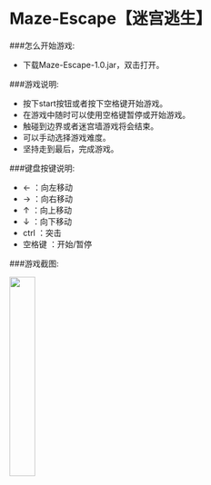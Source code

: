# Maze-Escape【迷宫逃生】
    
###怎么开始游戏:
* 下载Maze-Escape-1.0.jar，双击打开。

###游戏说明:
* 按下start按钮或者按下空格键开始游戏。
* 在游戏中随时可以使用空格键暂停或开始游戏。
* 触碰到边界或者迷宫墙游戏将会结束。
* 可以手动选择游戏难度。
* 坚持走到最后，完成游戏。

###键盘按键说明:
* ←       ：向左移动
* →       ：向右移动
* ↑       ：向上移动
* ↓       ：向下移动
* ctrl    ：突击
* 空格键   ：开始/暂停


###游戏截图:

<img src="https://cdn.nlark.com/yuque/0/2021/png/379666/1627384482533-f65d3af2-13a9-4a7e-8710-6bb75a52d528.png" width="30%">
